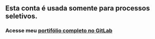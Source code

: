 ## Esta conta é usada somente para processos seletivos.
### Acesse meu [portifólio completo no GitLab](https://github.com/flavioh-assis-real)
